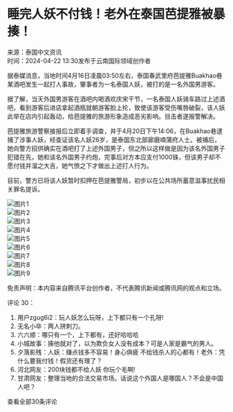 # 睡完人妖不付钱！老外在泰国芭提雅被暴揍！

来源：泰国中文资讯  
时间：2024-04-22 13:30发布于云南国际领域创作者

据泰媒消息，当地时间4月16日凌晨03:50左右，泰国春武里府芭提雅Buakhao巷某酒吧发生一起打人事故，肇事者为一名泰国人妖，被打的是一名外国男游客。

据了解，当天外国男游客在酒吧内喝酒欢庆宋干节，一名泰国人妖骑车路过上述酒吧，看到游客后进店拿起酒瓶就朝游客脸上抡，致使该游客受伤嘴唇破裂，该人妖此举在店内引起轰动，给芭提雅的旅游形象造成恶劣影响。目击者遂报警解决。

芭提雅旅游警察接报后立即着手调查，并于4月20日下午14:06，在Buakhao巷逮捕了涉事人妖，经查证该名人妖26岁，是泰国东北部廊磨喃蒲府人士。被捕后，她向警方招供确实在酒吧打了上述外国男子，但之所以这样做是因为该名外国男子犯错在先，她和该名外国男子约炮，完事后对方本应支付1000铢，但该男子却不愿付钱并溜之大吉，她气愤之下才做出上述打人行为。

目前，警方已将该人妖暂时扣押在芭提雅警局，初步以在公共场所蓄意滋事扰民相关罪名提诉。

![图片1](https://inews.gtimg.com/news_bt/ODkaWSsqRlyBlhewsEHao9DAif2cHHRzNETe8Nib8PlYUAA/1000)  
![图片2](https://inews.gtimg.com/news_bt/OEDBh34MaIdOsi5uGF2Y9zYjAIBRlvyJ98dDY72ShkdtwAA/641)  
![图片3](https://inews.gtimg.com/news_bt/O-vWMXE1oUZ0ZmrUAxm5C5_A7U2pR3E_YV3XsBmQhQXCEAA/641)  
![图片4](https://inews.gtimg.com/news_bt/OR6T-nPK_sH_9IKZMpt3d96Cy99XrLePeounBEwEL4mzYAA/1000)  
![图片5](https://inews.gtimg.com/news_bt/OHRcdUVmij6xy05c6u1WjJvdmM7P1XrCp-DVCwgxvCVugAA/641)  
![图片6](https://inews.gtimg.com/news_bt/OM28JEsw7RdaiHeZVI-MJL8gZf9DfTqOq0Gm5n1RoSURsAA/1000)  
![图片7](https://inews.gtimg.com/news_bt/OLIfXVdPpPnUoOUWIfDyZC1P9puNzrAfnYLFGwBkoyt9EAA/641)  
![图片8](https://inews.gtimg.com/news_bt/OAKo3B7NNRWA6q5xShHEsB8O8alSujTswnH0XmdcraM8UAA/641)  
![图片9](https://inews.gtimg.com/news_bt/Ou5lXs5xezgpf9LMeLSj3axA38gm2mvTQb1JJzJ57sRFcAA/1000)  

免责声明：本内容来自腾讯平台创作者，不代表腾讯新闻或腾讯网的观点和立场。

评论 30：  
1. 用户zgug6i2：玩人妖怎么玩呀，上下都只有一个孔呀!  
2. 无名小卒：两人拼刺刀。  
3. 六六顺：哪只有一个，上下都有，还好哈哈哈  
4. 小城故事：揍他就对了，以为欺负女人没有成本？可是人家是霸气的男人。  
5. 夕落影残：人妖：赚点钱多不容易！身心俱疲 不给钱杀人的心都有！老外：凭什么要我付钱！假货还有理了？  
6. 河北网友：200块钱都不给人妖 你玩个毛啊!  
7. 甘肃网友：整理当地的合法交易市场。话说这个外国人是哪国人？不会是中国人吧？  

查看全部30条评论
<!-- tcd_original_link https://news.qq.com/rain/a/20240422A043UV00 -->
